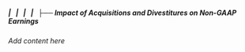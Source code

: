 ##### |   |   |   |   ├── Impact of Acquisitions and Divestitures on Non-GAAP Earnings

*Add content here*